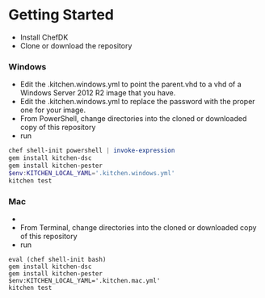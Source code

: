 # Getting Started

* Install ChefDK
* Clone or download the repository

### Windows
* Edit the .kitchen.windows.yml to point the parent.vhd to a vhd of a Windows Server 2012 R2 image that you have.
* Edit the .kitchen.windows.yml to replace the password with the proper one for your image.
* From PowerShell, change directories into the cloned or downloaded copy of this repository
* run
```powershell
chef shell-init powershell | invoke-expression
gem install kitchen-dsc
gem install kitchen-pester
$env:KITCHEN_LOCAL_YAML='.kitchen.windows.yml'
kitchen test
```
### Mac
* 
* From Terminal, change directories into the cloned or downloaded copy of this repository
* run
```
eval (chef shell-init bash)
gem install kitchen-dsc
gem install kitchen-pester
$env:KITCHEN_LOCAL_YAML='.kitchen.mac.yml'
kitchen test
```

